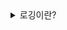 <details>
<summary>로깅이란?</summary>

## 로깅이란?

시스템이 동작할 때 시스템의 상태 및 동작 정보를 기록하는 것을 로깅이라 한다.
스프링에서는 로깅 기능을 편리하게 지원하는 라이브러리가 있다.

- SLF4J : 로그 라이브러리 인터페이스
- Logback - 로그 구현체 Spring Boot에 기본적으로 포함

## 로그의 레벨

로그의 성격에 따라서 Level을 나누어 관리 할 수 있다.
너무 많은 정보의 로그가 표시되면 읽기 어렵고, 보여주면 안되는 정보까지 보여줄 수 있다.
따라서 logback에서는 5단계로 나누어서 원하는 Level의 로그만 콘솔에 표시할 수 있다.

- ⛔ Error : 예상하지 못한 심각한 문제가 발생하는 경우, 즉시 조취를 취해야 할 수준의 레벨
- ⚠ ️Warn : 로직 상 유효성 확인, 예상 가능한 문제로 인한 예외 처리, 당장 서비스 운영에는 영향이 없지만 주의해야 할 부분
- ✅ Info : 운영에 참고할만한 사항, 중요한 비즈니스 프로세스가 완료됨
- ⚙️ Debug : 개발 단계에서 사용하며, SQL 로깅을 할 수 있음
- 📝 Trace : 모든 레벨에 대한 로깅이 추적되므로 개발 단계에서 사용함


[레벨별 로그 선언 방법](https://github.com/sendkite/springmvc/blob/main/src/main/java/hello/springmvc/basic/LogTestController)
[원하는 레벨만 표시되게 설정](https://github.com/sendkite/springmvc/blob/main/src/main/resources/application.properties)

[출처](https://tecoble.techcourse.co.kr/post/2021-08-07-logback-tutorial/)

</details>